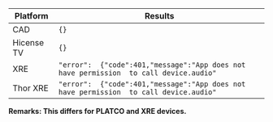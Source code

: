 | Platform   | Results                                                      |
| ---------- | ------------------------------------------------------------ |
| CAD        | `{}`                                                         |
| Hicense TV | `{}`                                                         |
| XRE        | `"error":  {"code":401,"message":"App does not have permission  to call device.audio"` |
| Thor XRE   | `"error":  {"code":401,"message":"App does not have permission  to call device.audio"` |

**Remarks: This differs for PLATCO and XRE devices.**


